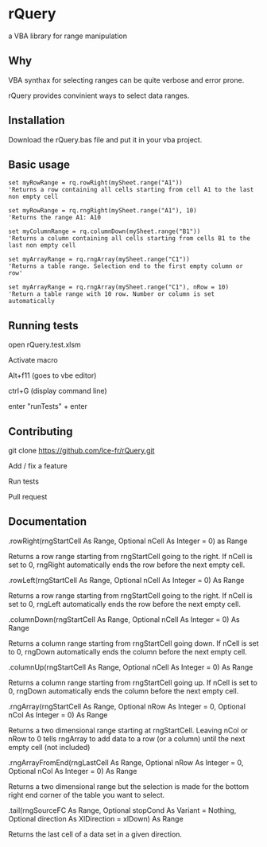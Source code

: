 rQuery
===========================================
a VBA library for range manipulation


Why
---

VBA synthax for selecting ranges can be quite verbose and error prone.

rQuery provides convinient ways to select data ranges.


Installation
------------
Download the rQuery.bas file and put it in your vba project.

Basic usage
-----
```vba
set myRowRange = rq.rowRight(mySheet.range("A1"))
'Returns a row containing all cells starting from cell A1 to the last non empty cell

set myRowRange = rq.rngRight(mySheet.range("A1"), 10)
'Returns the range A1: A10

set myColumnRange = rq.columnDown(mySheet.range("B1"))
'Returns a column containing all cells starting from cells B1 to the last non empty cell

set myArrayRange = rq.rngArray(mySheet.range("C1"))
'Returns a table range. Selection end to the first empty column or row'

set myArrayRange = rq.rngArray(mySheet.range("C1"), nRow = 10)
'Return a table range with 10 row. Number or column is set automatically
```

Running tests
--------------

open rQuery.test.xlsm

Activate macro

Alt+f11 (goes to vbe editor)

ctrl+G (display command line)

enter "runTests" + enter

Contributing
------------

git clone https://github.com/lce-fr/rQuery.git

Add / fix a feature

Run tests

Pull request


Documentation
-------------


.rowRight(rngStartCell As Range, Optional nCell As Integer = 0) as Range

Returns a row range starting from rngStartCell going to the right. If nCell is set to 0, rngRight automatically ends the row before the next empty cell.

.rowLeft(rngStartCell As Range, Optional nCell As Integer = 0) As Range

Returns a row range starting from rngStartCell going to the right. If nCell is set to 0, rngLeft automatically ends the row before the next empty cell.

.columnDown(rngStartCell As Range, Optional nCell As Integer = 0) As Range

Returns a column range starting from rngStartCell going down. If nCell is set to 0, rngDown automatically ends the column before the next empty cell.

.columnUp(rngStartCell As Range, Optional nCell As Integer = 0) As Range

Returns a column range starting from rngStartCell going up. If nCell is set to 0, rngDown automatically ends the column before the next empty cell.

.rngArray(rngStartCell As Range, Optional nRow As Integer = 0, Optional nCol As Integer = 0) As Range

Returns a two dimensional range starting at rngStartCell. Leaving nCol or nRow to 0 tells rngArray to add data to a row (or a column) until the next empty cell (not included)

.rngArrayFromEnd(rngLastCell As Range, Optional nRow As Integer = 0, Optional nCol As Integer = 0) As Range

Returns a two dimensional range but the selection is made for the bottom right end corner of the table you want to select.


.tail(rngSourceFC As Range, Optional stopCond As Variant = Nothing, Optional direction As XlDirection = xlDown) As Range

Returns the last cell of a data set in a given direction.
